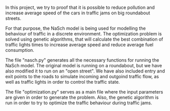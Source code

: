 In this project, we try to proof that it is possible to reduce pollution and increase average speed of the cars in traffic jams on big roundabout streets. 

For that purpose, the NaSch model is being used for modelling the behaviour of traffic in a discrete environment. The optimization problem is solved using genetic algorithms, that will calculate the best combination of traffic lights times to increase average speed and reduce average fuel consumption.

The file "nasch.py" generates all the necessary functions for running the NaSch model. The original model is running on a roundabout, but we have also modified it to run on an "open street". We have also included entry and exit points to the roads to simulate incoming and outgoind traffic flow, as well as traffic lights in order to control the traffic state.

The file "optimization.py" serves as a main file where the input parameters are given in order to generate the problem. Also, the genetic algorithm is run in order to try to optimize the traffic behaviour during traffic jams.

